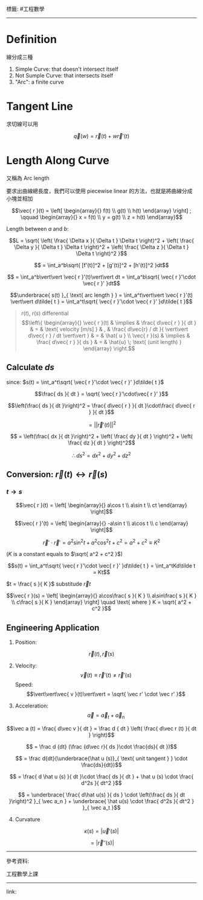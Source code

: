 標籤: #工程數學 

---

# Definition

線分成三種

1. Simple Curve: that doesn't intersect itself
2. Not Sumple Curve: that intersects itself
3. "Arc": a finite curve

# Tangent Line

求切線可以用

$$\vec{ q }(w) = \vec{ r }(t) + w\vec{ r }'(t)$$

# Length Along Curve

又稱為 Arc length

要求出曲線總長度，我們可以使用 piecewise linear 的方法，也就是將曲線分成小塊並相加

$$\vec{ r }(t) = \left[
	\begin{array}{}
		f(t) \\
		g(t) \\
		h(t)
	\end{array}
\right] ; \qquad
\begin{array}{}
	x = f(t) \\
	y = g(t) \\
	z = h(t)
\end{array}$$

Length between $a$ and $b$:

$$L = \sqrt{ \left( \frac{ \Delta x }{ \Delta t } \Delta t \right)^2 + \left( \frac{ \Delta y }{ \Delta t } \Delta t \right)^2 + \left( \frac{ \Delta z }{ \Delta t } \Delta t \right)^2 }$$

$$ = \int_a^b\sqrt{ [f'(t)]^2 + [g'(t)]^2 + [h'(t)]^2 }dt$$

$$ = \int_a^b\vert\vert \vec{ r }'(t)\vert\vert dt = \int_a^b\sqrt{ \vec{ r }'\cdot \vec{ r }' }dt$$

$$\underbrace{ s(t) }_{ \text{ arc length } } = \int_a^t\vert\vert \vec{ r }'(t) \vert\vert d\tilde{ t } = \int_a^t\sqrt{ \vec{ r }'\cdot \vec{ r }' }d\tilde{ t }$$

> $r(t)$, $r(s)$ differential
> $$\left\{ \begin{array}{} \vec{ r }(t) & \implies & \frac{ d\vec{ r } }{ dt } & = & \text{ velocity [m/s] } & , & \frac{ d\vec{r} / dt }{ \vert\vert d\vec{ r } / dt \vert\vert } & = & \hat{ u } \\ \vec{ r }(s) & \implies & \frac{ d\vec{ r } }{ ds } & = & \hat{u} \; \text{ (unit length) } \end{array} \right.$$

## Calculate $ds$

since: $s(t) = \int_a^t\sqrt{ \vec{ r }'\cdot \vec{ r }' }d\tilde{ t }$

$$\frac{ ds }{ dt } = \sqrt{ \vec{ r }'\cdot\vec{ r }' }$$

$$\left(\frac{ ds }{ dt }\right)^2 = \frac{ d\vec{ r } }{ dt }\cdot\frac{ d\vec{ r } }{ dt }$$

$$ = \vert\vert\vec{ r }'(t)\vert\vert^2$$

$$ = \left(\frac{ dx }{ dt }\right)^2 + \left( \frac{ dy }{ dt } \right)^2 + \left( \frac{ dz }{ dt } \right)^2$$

$$\therefore ds^2 = dx^2 + dy^2 + dz^2$$

## Conversion: $\vec{ r }(t) \leftrightarrow \vec{ r }(s)$

### $t \rightarrow s$

$$\vec{ r }(t) = 
\left[
	\begin{array}{}
		a\cos t \\
		a\sin t \\
		ct
	\end{array}
\right]$$

$$\vec{ r }'(t) = 
\left[
	\begin{array}{}
		-a\sin t \\
		a\cos t \\
		c
	\end{array}
\right]$$

$$\vec{ r }'\cdot \vec{ r }' = a^2\sin^2 t + a^2 \cos^2 t + c^2 = a^2 + c^2 \equiv K^2$$

($K$ is a constant equals to $\sqrt{ a^2 + c^2 }$)

$$s(t) = \int_a^t\sqrt{ \vec{ r }'\cdot \vec{ r }' }d\tilde{ t } = \int_a^tKd\tilde t = Kt$$

$t = \frac{ s }{ K }$ substitude $\vec{ r }t$

$$\vec{ r }(s) = 
\left[
	\begin{array}{}
		a\cos\frac{ s }{ K } \\
		a\sin\frac{ s }{ K } \\
		c\frac{ s }{ K }
	\end{array}
\right] \quad \text{ where } K = \sqrt{ a^2 + c^2 }$$

## Engineering Application

1. Position:

$$\vec{ r }(t), \vec{ r }(s)$$

2. Velocity:
$$\vec{ v }(t)\equiv \vec{ r }'(t) \neq \vec{ r }'(s)$$Speed:
$$\vert\vert\vec{ v }(t)\vert\vert = \sqrt{ \vec r' \cdot \vec r' }$$

3. Acceleration:
$$\vec{ a } = \vec a_t + \vec a_n$$

$$\vec a (t) = \frac{ d\vec v }{ dt } = \frac d { dt } \left( \frac{ d\vec r (t) }{ dt } \right)$$

$$ = \frac d {dt} (\frac {d\vec r}{ ds }\cdot \frac{ds}{ dt })$$

$$ = \frac d{dt}(\underbrace{\hat u (s)}_{ \text{ unit tangent } } \cdot \frac{ds}{dt})$$

$$ = \frac{ d \hat u (s) }{ dt }\cdot \frac{ ds }{ dt } + \hat u (s) \cdot \frac{ d^2s }{ dt^2 }$$

$$ = \underbrace{ \frac{ d\hat u(s) }{ ds } \cdot \left(\frac{ ds }{ dt }\right)^2 }_{ \vec a_n } + \underbrace{ \hat u(s) \cdot \frac{ d^2s }{ dt^2 } }_{ \vec a_t }$$

4. Curvature

$$\kappa(s) = \vert\vec u'(s)\vert$$

$$ = \vert \vec r '' (s)\vert$$

---

參考資料:

工程數學上課

---

link:

